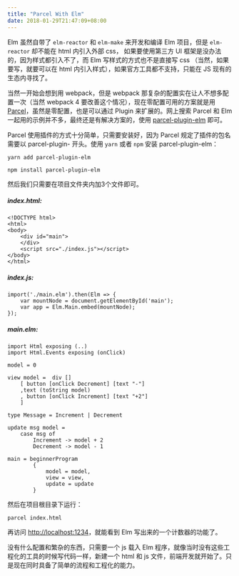 ```yaml
---
title: "Parcel With Elm"
date: 2018-01-29T21:47:09+08:00
---
```


Elm 虽然自带了 `elm-reactor` 和 `elm-make` 来开发和编译 Elm 项目，但是 `elm-reactor` 却不能在 html 内引入外部 css， 如果要使用第三方 UI 框架是没办法的，因为样式都引入不了，而 Elm 写样式的方式也不是直接写 css （当然，如果要写，就要可以在 html 内引入样式），如果官方工具都不支持，只能在 JS 现有的生态内寻找了。

当然一开始会想到用 webpack，但是 webpack 那复杂的配置实在让人不想多配置一次（当然 webpack 4 要改善这个情况），现在零配置可用的方案就是用 [Parcel](https://github.com/parcel-bundler/parcel)，虽然是零配置，也是可以通过 Plugin 来扩展的。网上搜索 Parcel 和 Elm 一起用的示例并不多，最终还是有解决方案的，使用 [parcel-plugin-elm](https://github.com/ssuman/parcel-plugin-elm) 即可。

Parcel 使用插件的方式十分简单，只需要安装好，因为 Parcel 规定了插件的包名需要以 parcel-plugin- 开头。使用 `yarn` 或者 `npm` 安装 parcel-plugin-elm：

```
yarn add parcel-plugin-elm
```

```
npm install parcel-plugin-elm
```

然后我们只需要在项目文件夹内加3个文件即可。

##### index.html:
```
<!DOCTYPE html>
<html>
<body>
    <div id="main">
    </div>
    <script src="./index.js"></script>
</body>
</html>
```

##### index.js:
```
import('./main.elm').then(Elm => {
    var mountNode = document.getElementById('main');
    var app = Elm.Main.embed(mountNode);
});
```

##### main.elm:
```
import Html exposing (..)
import Html.Events exposing (onClick)

model = 0

view model =  div [] 
    [ button [onClick Decrement] [text "-"] 
    ,text (toString model)
    , button [onClick Increment] [text "+2"]
    ]

type Message = Increment | Decrement

update msg model = 
    case msg of
        Increment -> model + 2
        Decrement -> model - 1

main = beginnerProgram
        {
            model = model,
            view = view,
            update = update
        }
```

然后在项目根目录下运行：

```
parcel index.html
```

再访问 [http://localhost:1234](http://localhost:1234)，就能看到 Elm 写出来的一个计数器的功能了。

没有什么配置和繁杂的东西，只需要一个 js 载入 Elm 程序，就像当时没有这些工程化的工具的时候写代码一样，新建一个 html 和 js 文件，前端开发就开始了。只是现在同时具备了简单的流程和工程化的能力。
